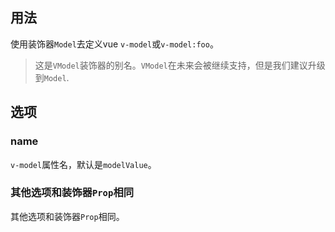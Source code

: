 ## 用法

使用装饰器`Model`去定义vue `v-model`或`v-model:foo`。

> 这是`VModel`装饰器的别名。`VModel`在未来会被继续支持，但是我们建议升级到`Model`.

[](./code-usage.ts ':include :type=code typescript')

## 选项

### name

`v-model`属性名，默认是`modelValue`。

[](./code-option-name.ts ':include :type=code typescript')

### 其他选项和装饰器`Prop`相同

其他选项和装饰器`Prop`相同。

[](./code-option-others.ts ':include :type=code typescript')

